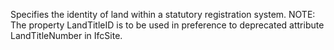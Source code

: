Specifies the identity of land within a statutory registration system. NOTE: The property LandTitleID is to be used in preference to deprecated attribute LandTitleNumber in IfcSite.
